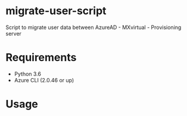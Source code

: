 # migrate-user-script
Script to migrate user data between AzureAD - MXvirtual - Provisioning server

# Requirements
* Python 3.6<br>
* Azure CLI (2.0.46 or up)

# Usage
